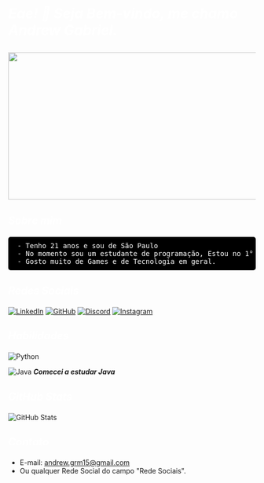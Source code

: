 # <p style="color:white;">___Eae! 👋 Seja Bem-vindo, me chamo Andrew Gabriel.___ </p>

<center><img src="https://i.pinimg.com/originals/21/9a/09/219a09d5c2d9e50e4c2d20c9a03e09af.gif" width="600" height="300"/></center>

## <p style="color:white;">___Sobre mim___ </p>

<pre style="background-color: black; color: white; padding: 10px; border-radius: 5px;">
 - Tenho 21 anos e sou de São Paulo
 - No momento sou um estudante de programação, Estou no 1° Semestre da faculdade de Ciência da computação
 - Gosto muito de Games e de Tecnologia em geral.
</pre>

## <p style="color:white;">___Redes Sociais___ </p>

[![LinkedIn](https://img.shields.io/badge/LinkedIn-0077B5?style=for-the-badge&logo=linkedin&logoColor=white)](www.linkedin.com/in/andrewgrm)
[![GitHub](https://img.shields.io/badge/GitHub-100000?style=for-the-badge&logo=github&logoColor=white)](https://github.com/AndrewGRM)
[![Discord](https://img.shields.io/badge/Discord-7289DA?style=for-the-badge&logo=discord&logoColor=white)](https://discord.com/channels/@nolckz/)
[![Instagram](https://img.shields.io/badge/-Instagram-%23E4405F?style=for-the-badge&logo=instagram&logoColor=white)](https://www.instagram.com/andrew_grm/?next=%2F)

## <p style="color:white;">___Habilidades___ </p>

![Python](https://img.shields.io/badge/python-3670A0?style=for-the-badge&logo=python&logoColor=ffdd54)

![Java](https://img.shields.io/badge/java-%23ED8B00.svg?style=for-the-badge&logo=openjdk&logoColor=white) __*Comecei a estudar Java*__

## <p style="color:white;">___GitHub Stats___ </p>

![GitHub Stats](https://github-readme-stats.vercel.app/api?username=AndrewGRM&theme=transparent&bg_color=000&border_color=30A3DC&show_icons=true&icon_color=30A3DC&title_color=E94D5F&text_color=FFF)

## <p style="color:white;">___Contato___ </p>

 - E-mail: andrew.grm15@gmail.com
 - Ou qualquer Rede Social do campo "Rede Sociais".
